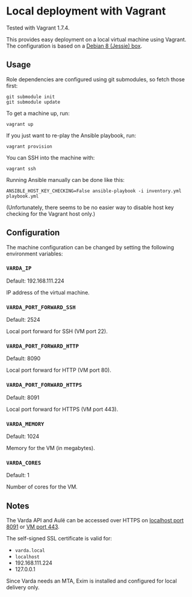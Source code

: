 Local deployment with Vagrant
=============================

Tested with Vagrant 1.7.4.

This provides easy deployment on a local virtual machine using Vagrant. The
configuration is based on a
[Debian 8 (Jessie) box](https://atlas.hashicorp.com/debian/boxes/jessie64).


Usage
-----

Role dependencies are configured using git submodules, so fetch those first:

    git submodule init
    git submodule update

To get a machine up, run:

    vagrant up

If you just want to re-play the Ansible playbook, run:

    vagrant provision

You can SSH into the machine with:

    vagrant ssh

Running Ansible manually can be done like this:

    ANSIBLE_HOST_KEY_CHECKING=False ansible-playbook -i inventory.yml playbook.yml

(Unfortunately, there seems to be no easier way to disable host key checking
for the Vagrant host only.)


Configuration
-------------

The machine configuration can be changed by setting the following environment
variables:

### `VARDA_IP`

Default: 192.168.111.224

IP address of the virtual machine.

### `VARDA_PORT_FORWARD_SSH`

Default: 2524

Local port forward for SSH (VM port 22).

### `VARDA_PORT_FORWARD_HTTP`

Default: 8090

Local port forward for HTTP (VM port 80).

### `VARDA_PORT_FORWARD_HTTPS`

Default: 8091

Local port forward for HTTPS (VM port 443).

### `VARDA_MEMORY`

Default: 1024

Memory for the VM (in megabytes).

### `VARDA_CORES`

Default: 1

Number of cores for the VM.


Notes
-----

The Varda API and Aulë can be accessed over HTTPS on
[localhost port 8091](https://localhost:8091/) or
[VM port 443](https://192.168.111.224/).

The self-signed SSL certificate is valid for:

- `varda.local`
- `localhost`
- 192.168.111.224
- 127.0.0.1

Since Varda needs an MTA, Exim is installed and configured for local delivery
only.

